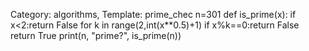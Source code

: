 Category: algorithms, Template: prime_chec
n=301
def is_prime(x):
    if x<2:return False
    for k in range(2,int(x**0.5)+1)
        if x%k==0:return False
    return True
print(n, "prime?", is_prime(n))
